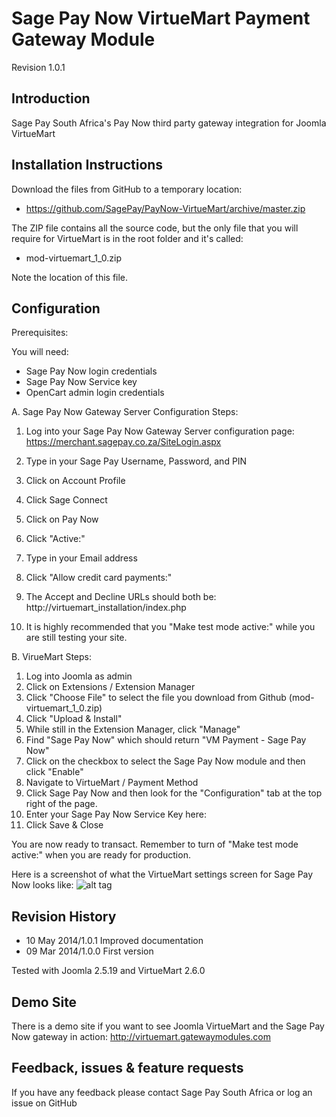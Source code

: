 Sage Pay Now VirtueMart Payment Gateway Module
==============================================

Revision 1.0.1

Introduction
------------
Sage Pay South Africa's Pay Now third party gateway integration for Joomla VirtueMart

Installation Instructions
-------------------------
Download the files from GitHub to a temporary location:
* https://github.com/SagePay/PayNow-VirtueMart/archive/master.zip

The ZIP file contains all the source code, but the only file that you will require for VirtueMart is in the root folder and it's called:

* mod-virtuemart_1_0.zip

Note the location of this file.

Configuration
-------------

Prerequisites:

You will need:
* Sage Pay Now login credentials
* Sage Pay Now Service key
* OpenCart admin login credentials

A. Sage Pay Now Gateway Server Configuration Steps:

1. Log into your Sage Pay Now Gateway Server configuration page:
	https://merchant.sagepay.co.za/SiteLogin.aspx
2. Type in your Sage Pay Username, Password, and PIN
2. Click on Account Profile
3. Click Sage Connect
4. Click on Pay Now
5. Click "Active:"
6. Type in your Email address
7. Click "Allow credit card payments:"

8. The Accept and Decline URLs should both be:
	http://virtuemart_installation/index.php

9. It is highly recommended that you "Make test mode active:" while you are still testing your site.

B. VirueMart Steps:

1. Log into Joomla as admin
2. Click on Extensions / Extension Manager
3. Click "Choose File" to select the file you download from Github (mod-virtuemart_1_0.zip)
4. Click "Upload & Install"
5. While still in the Extension Manager, click "Manage"
6. Find "Sage Pay Now" which should return "VM Payment - Sage Pay Now"
7. Click on the checkbox to select the Sage Pay Now module and then click "Enable"
8. Navigate to VirtueMart / Payment Method
9. Click Sage Pay Now and then look for the "Configuration" tab at the top right of the page.
10. Enter your Sage Pay Now Service Key here:
11. Click Save & Close

You are now ready to transact. Remember to turn of "Make test mode active:" when you are ready for production.

Here is a screenshot of what the VirtueMart settings screen for Sage Pay Now looks like:
![alt tag](http://virtuemart.gatewaymodules.com/screenshot1.png)

Revision History
----------------

* 10 May 2014/1.0.1 Improved documentation
* 09 Mar 2014/1.0.0 First version

Tested with Joomla 2.5.19 and VirtueMart 2.6.0

Demo Site
---------
There is a demo site if you want to see Joomla VirtueMart and the Sage Pay Now gateway in action:
http://virtuemart.gatewaymodules.com

Feedback, issues & feature requests
-----------------------------------
If you have any feedback please contact Sage Pay South Africa or log an issue on GitHub
